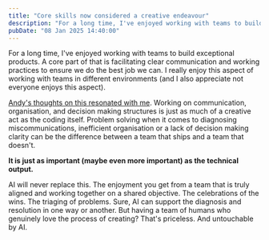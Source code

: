 ```yaml
---
title: "Core skills now considered a creative endeavour"
description: "For a long time, I've enjoyed working with teams to build exceptional products."
pubDate: "08 Jan 2025 14:40:00"
---
```


For a long time, I've enjoyed working with teams to build exceptional products. A core part of that is facilitating clear communication and working practices to ensure we do the best job we can. I really enjoy this aspect of working with teams in different environments (and I also appreciate not everyone enjoys this aspect).

[Andy's thoughts on this resonated with me](https://css-tricks.com/the-importance-of-investing-in-soft-skills-in-the-age-of-ai/). Working on communication, organisation, and decision making structures is just as much of a creative act as the coding itself. Problem solving when it comes to diagnosing miscommunications, inefficient organisation or a lack of decision making clarity can be the difference between a team that ships and a team that doesn't.

**It is just as important (maybe even more important) as the technical output.**

AI will never replace this. The enjoyment you get from a team that is truly aligned and working together on a shared objective. The celebrations of the wins. The triaging of problems. Sure, AI can support the diagnosis and resolution in one way or another. But having a team of humans who genuinely love the process of creating? That's priceless. And untouchable by AI.
